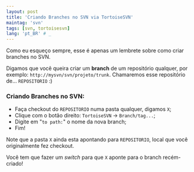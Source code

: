 ```yaml
---
layout: post
title: 'Criando Branches no SVN via TortoiseSVN'
maintag: 'svn'
tags: [svn, tortoisesvn]
lang: 'pt_BR' # _
---
```

Como eu esqueço sempre, esse é apenas um lembrete sobre como criar branches no SVN.
<!--more-->

Digamos que você queira criar um **branch** de um repositório qualquer, por exemplo: `http://mysvn/svn/projeto/trunk`. Chamaremos esse repositório de... `REPOSITORIO` :)


### Criando Branches no SVN:

- Faça checkout do `REPOSITORIO` numa pasta qualquer, digamos `X`;
- Clique com o botão direito: `TortoiseSVN` -> `Branch/tag...`;
- Digite em "`to path:`" o nome da nova branch;
- Fim!

Note que a pasta `X` ainda esta apontando para `REPOSITORIO`, local que você originalmente fez checkout.

Você tem que fazer um *switch* para que `X` aponte para o branch recém-criado!
